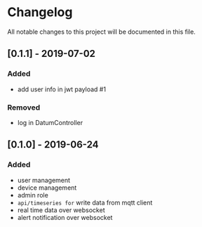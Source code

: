 # Changelog
All notable changes to this project will be documented in this file.

## [0.1.1] - 2019-07-02
### Added
- add user info in jwt payload #1

### Removed
- log in DatumController

## [0.1.0] - 2019-06-24
### Added
- user management
- device management
- admin role
- `api/timeseries for` write data from mqtt client
- real time data over websocket
- alert notification over websocket
